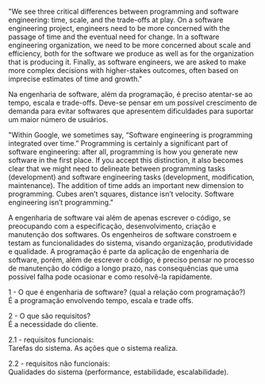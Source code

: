 "We see three critical differences between programming and software engineering: time, scale, and the trade-offs at play.   On a software engineering project, engineers need to be more concerned with the passage of time and the eventual need for change. In a software engineering organization, we need to be more concerned about scale and efficiency, both for the software we produce as well as for the organization that is producing it. Finally, as software engineers, we are asked to make more complex decisions with higher-stakes outcomes, often based on imprecise estimates of time and growth."

Na engenharia de software, além da programação, é preciso atentar-se ao tempo, escala e trade-offs. Deve-se pensar em um possível crescimento de demanda para evitar softwares que apresentem dificuldades para suportar um maior número de usuários.

"Within Google, we sometimes say, “Software engineering is programming integrated over time.” Programming  is certainly a significant part of software engineering: after all, programming is how you generate new software in the first place. If you accept this distinction, it also becomes clear that we might need to delineate between programming tasks (development) and software engineering tasks (development, modification, maintenance). The addition of time adds an important new dimension to programming. Cubes aren’t squares, distance isn’t velocity. Software engineering isn’t programming."

A engenharia de software vai além de apenas escrever o código, se preocupando com a especificação, desenvolvimento, criação e manutenção dos softwares. Os engenheiros de software constroem e testam as funcionalidades do sistema,  visando organização, produtividade e qualidade. A programação é parte da aplicação de engenharia de software, porém, além de escrever o código, é preciso pensar no processo de manutenção do código a longo prazo, nas consequências que uma possível falha pode ocasionar e como resolvê-la rapidamente.

<p>1 - O que é engenharia de software? (qual a relação com programação?)<br />
É a programação envolvendo tempo, escala e trade offs.</p>

<p>2 - O que são requisitos?<br />
É a necessidade do cliente.</p>

<p>2.1 - requisitos funcionais:<br />
Tarefas do sistema. As ações que o sistema realiza.</p>

<p>2.2 - requisitos não funcionais:<br />
Qualidades do sistema (performance, estabilidade, escalabilidade).</p>


